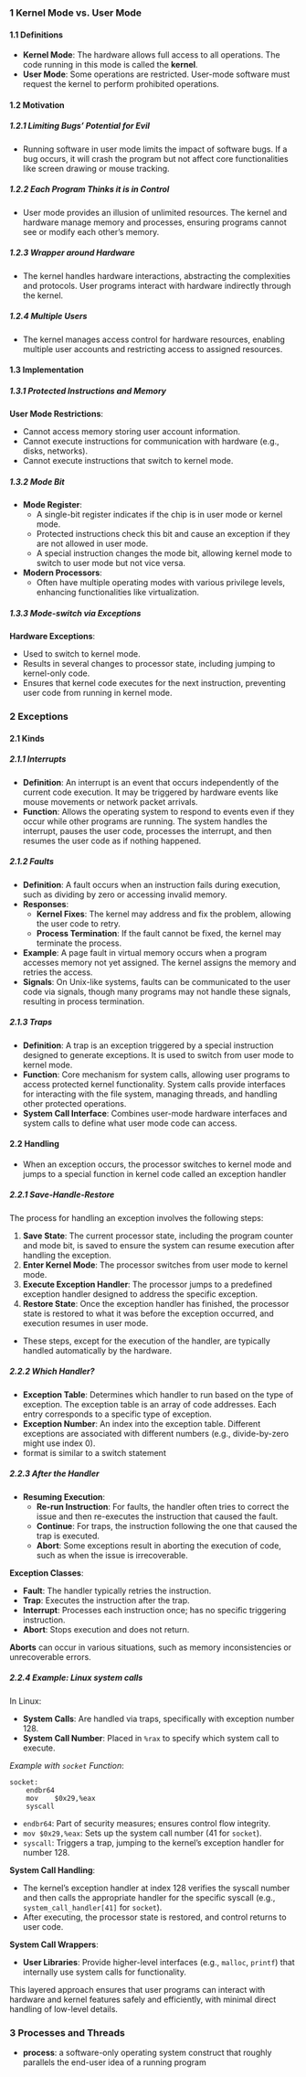 ### 1 Kernel Mode vs. User Mode
#### 1.1 Definitions
- **Kernel Mode**: The hardware allows full access to all operations. The code running in this mode is called the **kernel**.
- **User Mode**: Some operations are restricted. User-mode software must request the kernel to perform prohibited operations.
#### 1.2 Motivation
##### 1.2.1 Limiting Bugs’ Potential for Evil
- Running software in user mode limits the impact of software bugs. If a bug occurs, it will crash the program but not affect core functionalities like screen drawing or mouse tracking.
##### 1.2.2 Each Program Thinks it is in Control
- User mode provides an illusion of unlimited resources. The kernel and hardware manage memory and processes, ensuring programs cannot see or modify each other’s memory.
##### 1.2.3 Wrapper around Hardware
- The kernel handles hardware interactions, abstracting the complexities and protocols. User programs interact with hardware indirectly through the kernel.
##### 1.2.4 Multiple Users
- The kernel manages access control for hardware resources, enabling multiple user accounts and restricting access to assigned resources.
#### 1.3 Implementation

##### 1.3.1 Protected Instructions and Memory
**User Mode Restrictions**:
- Cannot access memory storing user account information.
- Cannot execute instructions for communication with hardware (e.g., disks, networks).
- Cannot execute instructions that switch to kernel mode.
##### 1.3.2 Mode Bit
- **Mode Register**:
    - A single-bit register indicates if the chip is in user mode or kernel mode.
    - Protected instructions check this bit and cause an exception if they are not allowed in user mode.
    - A special instruction changes the mode bit, allowing kernel mode to switch to user mode but not vice versa.
- **Modern Processors**:
    - Often have multiple operating modes with various privilege levels, enhancing functionalities like virtualization.
##### 1.3.3 Mode-switch via Exceptions
**Hardware Exceptions**:
- Used to switch to kernel mode.
- Results in several changes to processor state, including jumping to kernel-only code.
- Ensures that kernel code executes for the next instruction, preventing user code from running in kernel mode.
### 2 Exceptions
#### 2.1 Kinds
##### 2.1.1 Interrupts
- **Definition**: An interrupt is an event that occurs independently of the current code execution. It may be triggered by hardware events like mouse movements or network packet arrivals.
- **Function**: Allows the operating system to respond to events even if they occur while other programs are running. The system handles the interrupt, pauses the user code, processes the interrupt, and then resumes the user code as if nothing happened.
##### 2.1.2 Faults
- **Definition**: A fault occurs when an instruction fails during execution, such as dividing by zero or accessing invalid memory.
- **Responses**:
    - **Kernel Fixes**: The kernel may address and fix the problem, allowing the user code to retry.
    - **Process Termination**: If the fault cannot be fixed, the kernel may terminate the process.
- **Example**: A page fault in virtual memory occurs when a program accesses memory not yet assigned. The kernel assigns the memory and retries the access.
- **Signals**: On Unix-like systems, faults can be communicated to the user code via signals, though many programs may not handle these signals, resulting in process termination.
##### 2.1.3 Traps
- **Definition**: A trap is an exception triggered by a special instruction designed to generate exceptions. It is used to switch from user mode to kernel mode.
- **Function**: Core mechanism for system calls, allowing user programs to access protected kernel functionality. System calls provide interfaces for interacting with the file system, managing threads, and handling other protected operations.
- **System Call Interface**: Combines user-mode hardware interfaces and system calls to define what user mode code can access.
#### 2.2 Handling
- When an exception occurs, the processor switches to kernel mode and jumps to a special function in kernel code called an exception handler
##### 2.2.1 Save-Handle-Restore
The process for handling an exception involves the following steps:
1. **Save State**: The current processor state, including the program counter and mode bit, is saved to ensure the system can resume execution after handling the exception.
2. **Enter Kernel Mode**: The processor switches from user mode to kernel mode.
3. **Execute Exception Handler**: The processor jumps to a predefined exception handler designed to address the specific exception.
4. **Restore State**: Once the exception handler has finished, the processor state is restored to what it was before the exception occurred, and execution resumes in user mode.

- These steps, except for the execution of the handler, are typically handled automatically by the hardware.
##### 2.2.2 Which Handler?
- **Exception Table**: Determines which handler to run based on the type of exception. The exception table is an array of code addresses. Each entry corresponds to a specific type of exception.
- **Exception Number**: An index into the exception table. Different exceptions are associated with different numbers (e.g., divide-by-zero might use index 0).
- format is similar to a switch statement
##### 2.2.3 After the Handler
- **Resuming Execution**:
    - **Re-run Instruction**: For faults, the handler often tries to correct the issue and then re-executes the instruction that caused the fault.
    - **Continue**: For traps, the instruction following the one that caused the trap is executed.
    - **Abort**: Some exceptions result in aborting the execution of code, such as when the issue is irrecoverable.

**Exception Classes**:
- **Fault**: The handler typically retries the instruction.
- **Trap**: Executes the instruction after the trap.
- **Interrupt**: Processes each instruction once; has no specific triggering instruction.
- **Abort**: Stops execution and does not return.

**Aborts** can occur in various situations, such as memory inconsistencies or unrecoverable errors.
##### 2.2.4 Example: Linux system calls
In Linux:
- **System Calls**: Are handled via traps, specifically with exception number 128.
- **System Call Number**: Placed in `%rax` to specify which system call to execute.

*Example with `socket` Function*:
```
socket:
    endbr64 
    mov    $0x29,%eax
    syscall 
```
- `endbr64`: Part of security measures; ensures control flow integrity.
- `mov $0x29,%eax`: Sets up the system call number (41 for `socket`).
- `syscall`: Triggers a trap, jumping to the kernel’s exception handler for number 128.

**System Call Handling**:
- The kernel’s exception handler at index 128 verifies the syscall number and then calls the appropriate handler for the specific syscall (e.g., `system_call_handler[41]` for `socket`).
- After executing, the processor state is restored, and control returns to user code.

**System Call Wrappers**:
- **User Libraries**: Provide higher-level interfaces (e.g., `malloc`, `printf`) that internally use system calls for functionality.

This layered approach ensures that user programs can interact with hardware and kernel features safely and efficiently, with minimal direct handling of low-level details.
### 3 Processes and Threads
- **process**: a software-only operating system construct that roughly parallels the end-user idea of a running program

